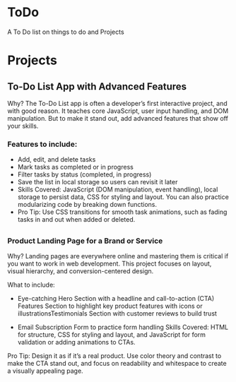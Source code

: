 # ToDo
A To Do list on things to do and Projects


# Projects

## To-Do List App with Advanced Features
Why? The To-Do List app is often a developer’s first interactive project, and with good reason. It teaches core JavaScript, user input handling, and DOM manipulation. But to make it stand out, add advanced features that show off your skills.

### Features to include:
- Add, edit, and delete tasks
- Mark tasks as completed or in progress
- Filter tasks by status (completed, in progress)
- Save the list in local storage so users can revisit it later
- Skills Covered: JavaScript (DOM manipulation, event handling), local storage to persist data, CSS for styling and layout. You can also practice modularizing code by breaking down functions.
- Pro Tip: Use CSS transitions for smooth task animations, such as fading tasks in and out when added or deleted.
##
### Product Landing Page for a Brand or Service
Why? Landing pages are everywhere online and mastering them is critical if you want to work in web development. This project focuses on layout, visual hierarchy, and conversion-centered design.

What to include:

- Eye-catching Hero Section with a headline and call-to-action (CTA)
Features Section to highlight key product features with icons or illustrationsTestimonials Section with customer reviews to build trust

- Email Subscription Form to practice form handling
Skills Covered: HTML for structure, CSS for styling and layout, and JavaScript for form validation or adding animations to CTAs.

Pro Tip: Design it as if it’s a real product. Use color theory and contrast to make the CTA stand out, and focus on readability and whitespace to create a visually appealing page.
##
